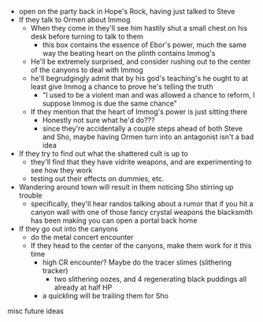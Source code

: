 - open on the party back in Hope's Rock, having just talked to Steve
- If they talk to Ormen about Immog
  - When they come in they'll see him hastily shut a small chest on his desk before turning to talk to them
    - this box contains the essence of Ebor's power, much the same way the beating heart on the plinth contains Immog's
  - He'll be extremely surprised, and consider rushing out to the center of the canyons to deal with Immog
  - he'll begrudgingly admit that by his god's teaching's he ought to at least give Immog a chance to prove he's telling the truth
    - "I used to be a violent man and was allowed a chance to reform, I suppose Immog is due the same chance"
  - If they mention that the heart of Immog's power is just sitting there
    - Honestly not sure what he'd do???
    - since they're accidentally a couple steps ahead of both Steve and Sho, maybe having Ormen turn into an antagonist isn't a bad idea
- If they try to find out what the shattered cult is up to
  - they'll find that they have vidrite weapons, and are experimenting to see how they work
  - testing out their effects on dummies, etc.
- Wandering around town will result in them noticing Sho stirring up trouble
  - specifically, they'll hear randos talking about a rumor that if you hit a canyon wall with one of those fancy crystal weapons the blacksmith has been making you can open a portal back home
- If they go out into the canyons
  - do the metal concert encounter
  - If they head to the center of the canyons, make them work for it this time
    - high CR encounter? Maybe do the tracer slimes (slithering tracker)
      - two slithering oozes, and 4 regenerating black puddings all already at half HP
    - a quickling will be trailing them for Sho


  
misc future ideas

